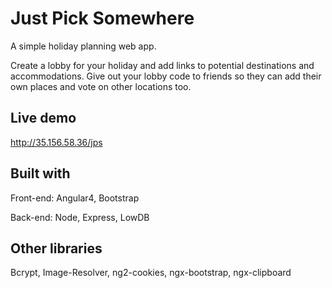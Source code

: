 # Just Pick Somewhere
A simple holiday planning web app.

Create a lobby for your holiday and add links to potential destinations and accommodations. Give out your lobby code to friends so they can add their own places and vote on other locations too.

## Live demo
http://35.156.58.36/jps

## Built with
Front-end: Angular4, Bootstrap

Back-end: Node, Express, LowDB

## Other libraries
Bcrypt, Image-Resolver, ng2-cookies, ngx-bootstrap, ngx-clipboard

